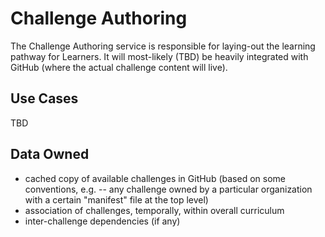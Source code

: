 # Challenge Authoring

The Challenge Authoring service is responsible for laying-out the learning pathway for Learners. It will most-likely (TBD) be heavily integrated with GitHub (where the actual challenge content will live).

## Use Cases

TBD


## Data Owned

- cached copy of available challenges in GitHub (based on some conventions, e.g. -- any challenge owned by a particular organization with a certain "manifest" file at the top level)
- association of challenges, temporally, within overall curriculum
- inter-challenge dependencies (if any)
